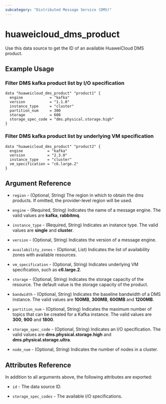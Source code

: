 ```yaml
---
subcategory: "Distributed Message Service (DMS)"
---
```


# huaweicloud_dms_product

Use this data source to get the ID of an available HuaweiCloud DMS product.

## Example Usage

### Filter DMS kafka product list by I/O specification

```hcl
data "huaweicloud_dms_product" "product1" {
  engine            = "kafka"
  version           = "1.1.0"
  instance_type     = "cluster"
  partition_num     = 300
  storage           = 600
  storage_spec_code = "dms.physical.storage.high"
}
```

### Filter DMS kafka product list by underlying VM specification

```
data "huaweicloud_dms_product" "product2" {
  engine           = "kafka"
  version          = "2.3.0"
  instance_type    = "cluster"
  vm_specification = "c6.large.2"
}
```

## Argument Reference

* `region` - (Optional, String) The region in which to obtain the dms products. If omitted, the provider-level region
  will be used.

* `engine` - (Required, String) Indicates the name of a message engine. The valid values are **kafka**, **rabbitmq**.

* `instance_type` - (Required, String) Indicates an instance type. The valid values are **single** and **cluster**.

* `version` - (Optional, String) Indicates the version of a message engine.

* `availability_zones` - (Optional, List) Indicates the list of availability zones with available resources.

* `vm_specification` - (Optional, String) Indicates underlying VM specification, such as **c6.large.2**.

* `storage` - (Optional, String) Indicates the storage capacity of the resource.
  The default value is the storage capacity of the product.

* `bandwidth` - (Optional, String) Indicates the baseline bandwidth of a DMS instance.
  The valid values are **100MB**, **300MB**, **600MB** and **1200MB**.

* `partition_num` - (Optional, String) Indicates the maximum number of topics that can be created for a Kafka instance.
  The valid values are **300**, **900** and **1800**.

* `storage_spec_code` - (Optional, String) Indicates an I/O specification.
  The valid values are **dms.physical.storage.high** and **dms.physical.storage.ultra**.

* `node_num` - (Optional, String) Indicates the number of nodes in a cluster.

## Attributes Reference

In addition to all arguments above, the following attributes are exported:

* `id` - The data source ID.

* `storage_spec_codes` - The available I/O specifications.
